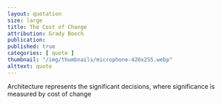 ```yaml
---
layout: quotation
size: large
title: The Cost of Change
attribution: Grady Booch
publication: 
published: true
categories: [ quote ]
thumbnail: "/img/thumbnails/microphone-420x255.webp"
alttext: quote
---
```


Architecture represents the significant decisions, where significance is measured 
by cost of change
